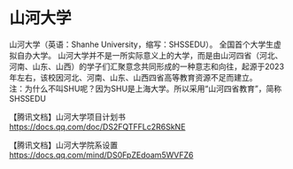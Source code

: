 # 山河大学
山河大学（英语：Shanhe University，缩写：SHSSEDU）。 全国首个大学生虚拟自办大学。 山河大学并不是一所实际意义上的大学，而是由山河四省（河北、河南、山东、山西）的学子们汇聚意念共同形成的一种意志和向往，起源于2023年左右，该校因河北、河南、山东、山西四省高等教育资源不足而建立。   
注：为什么不叫SHU呢？因为SHU是上海大学。所以采用“山河四省教育”，简称SHSSEDU


【腾讯文档】山河大学项目计划书   
https://docs.qq.com/doc/DS2FQTFFLc2R6SkNE

【腾讯文档】山河大学院系设置  
https://docs.qq.com/mind/DS0FpZEdoam5WVFZ6
